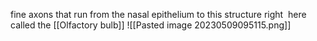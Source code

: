 fine axons that run from the nasal epithelium to this structure right 
here called the [[Olfactory bulb]]
![[Pasted image 20230509095115.png]]